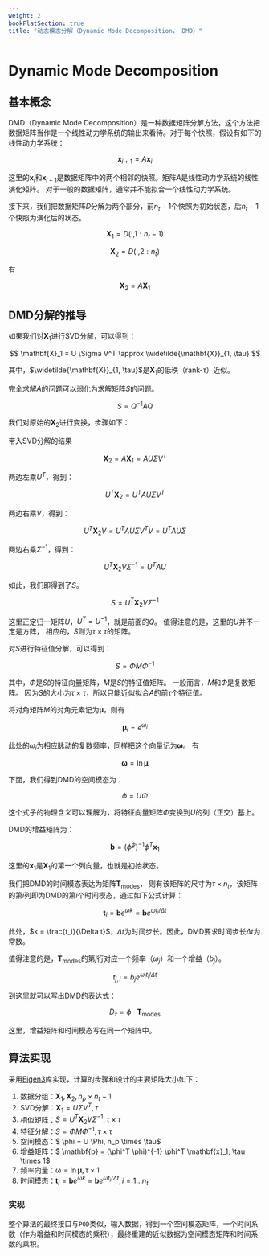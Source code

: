 ```yaml
---
weight: 2
bookFlatSection: true
title: "动态模态分解（Dynamic Mode Decomposition， DMD）"
---
```



# Dynamic Mode Decomposition

## 基本概念

DMD（Dynamic Mode Decomposition）是一种数据矩阵分解方法，这个方法把数据矩阵当作是一个线性动力学系统的输出来看待。对于每个快照，假设有如下的线性动力学系统：

$$
\mathbf{x}_{i+1} = A \mathbf{x}_i
$$

这里的$\mathbf{x}_i$和$\mathbf{x}_{i+1}$是数据矩阵中的两个相邻的快照。矩阵$A$是线性动力学系统的线性演化矩阵。
对于一般的数据矩阵，通常并不能拟合一个线性动力学系统。

接下来，我们把数据矩阵$D$分解为两个部分，前$n_t-1$个快照为初始状态，后$n_t-1$个快照为演化后的状态。

$$
\mathbf{X}_1 = D(:, 1:n_t-1)
$$

$$
\mathbf{X}_2 = D(:, 2:n_t)
$$

有

$$
\mathbf{X}_2 = A \mathbf{X}_1
$$

## DMD分解的推导

如果我们对$\mathbf{X}_1$进行SVD分解，可以得到：

$$
\mathbf{X}_1 = U \Sigma V^T \approx \widetilde{\mathbf{X}}_{1, \tau}
$$

其中，$\widetilde{\mathbf{X}}_{1, \tau}$是$\mathbf{X}_1$的低秩（rank-$\tau$）近似。

完全求解$A$的问题可以弱化为求解矩阵$S$的问题。

$$
S = Q^{-1} A Q
$$

我们对原始的$\mathbf{X}_2$进行变换，步骤如下：

带入SVD分解的结果

$$
\mathbf{X}_2 = A \mathbf{X}_1 = A U \Sigma V^T
$$

两边左乘$U^T$，得到：

$$
U^T \mathbf{X}_2 = U^T A U \Sigma V^T
$$

两边右乘$V$，得到：

$$
U^T \mathbf{X}_2 V = U^T A U \Sigma V^T V = U^T A U \Sigma
$$

两边右乘$\Sigma^{-1}$，得到：

$$
U^T \mathbf{X}_2 V \Sigma^{-1} = U^T A U
$$

如此，我们即得到了$S$。

$$
S = U^T \mathbf{X}_2 V \Sigma^{-1}
$$

这里正定归一矩阵$U$，$U^T = U^{-1}$，就是前面的$Q$。
值得注意的是，这里的$U$并不一定是方阵，
相应的，$S$则为$\tau \times \tau$的矩阵。

对$S$进行特征值分解，可以得到：

$$
S = \Phi M \Phi^{-1}
$$

其中，$\Phi$是$S$的特征向量矩阵，$M$是$S$的特征值矩阵。
一般而言，$M$和$\Phi$是复数矩阵。
因为$S$的大小为$\tau \times \tau$，所以只能近似拟合$A$的前$\tau$个特征值。

将对角矩阵$M$的对角元素记为$\mathbf{\mu}$，则有：

$$
\mathbf{\mu}_i = e^{\omega_i}
$$

此处的$\omega_i$为相应脉动的复数频率，同样把这个向量记为$\mathbf{\omega}$。
有

$$
\mathbf{\omega} = \ln \mathbf{\mu}
$$

下面，我们得到DMD的空间模态为：

$$
\phi = U \Phi
$$

这个式子的物理含义可以理解为，将特征向量矩阵$\Phi$变换到$U$的列（正交）基上。

DMD的增益矩阵为：

$$
\mathbf{b} = (\phi^ \phi)^{-1} \phi^T \mathbf{x}_1
$$

这里的$\mathbf{x}_1$是$\mathbf{X}_1$的第一个列向量，也就是初始状态。

我们把DMD的时间模态表达为矩阵$\mathbf{T}_{\text{modes}}$，
则有该矩阵的尺寸为$\tau \times n_t$，该矩阵的第$i$列即为DMD的第$i$个时间模态，通过如下公式计算：

$$
\mathbf{t}_i = \mathbf{b} e^{\omega k} = \mathbf{b} e ^{\omega t_i/ \Delta t}
$$

此处，$k = \frac{t_i}{\Delta t}$，$\Delta t$为时间步长。因此，DMD要求时间步长$\Delta t$为常数。

值得注意的是，$\mathbf{T}_{\text{modes}}$的第$j$行对应一个频率（$\omega_j$）和一个增益（$b_j$）。

$$
t_{j, i} = b_j e^{\omega_j t_i/ \Delta t}
$$

到这里就可以写出DMD的表达式：

$$
\widetilde{D}_\tau = \phi \cdot \mathbf{T}_{\text{modes}}
$$

这里，增益矩阵和时间模态写在同一个矩阵中。



## 算法实现

采用[Eigen3](https://www.windtunnel.cn/eigen3tutorial/)库实现，计算的步骤和设计的主要矩阵大小如下：


1. 数据分组：$\mathbf{X}_1,\mathbf{X}_2, n_p \times n_t-1$
2. SVD分解：$\mathbf{X}_1 = U \Sigma V^T, \tau$
3. 相似矩阵：$S=U^T \mathbf{X}_2 V \Sigma^{-1}, \tau\times\tau$
4. 特征分解：$S = \Phi M \Phi^{-1}, \tau\times\tau$
5. 空间模态：$ \phi = U \Phi, n_p \times \tau$
6. 增益矩阵：$ \mathbf{b} = (\phi^T \phi)^{-1} \phi^T \mathbf{x}_1, \tau \times 1$
7. 频率向量：$\mathbb{\omega} = \ln \mathbf{\mu}, \tau \times 1$
8. 时间模态：$\mathbf{t}_i = \mathbf{b} e^{\omega k} = \mathbf{b} e ^{\omega t_i/ \Delta t}, i=1\ldots n_t$

### 实现

整个算法的最终接口与`POD`类似，输入数据，得到一个空间模态矩阵，一个时间系数（作为增益和时间模态的乘积），最终重建的近似数据为空间模态矩阵和时间系数的乘积。































